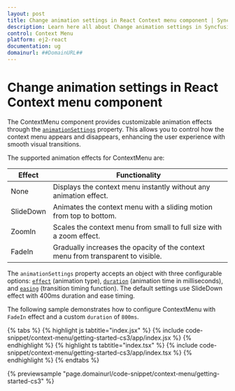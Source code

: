 ```yaml
---
layout: post
title: Change animation settings in React Context menu component | Syncfusion
description: Learn here all about Change animation settings in Syncfusion React Context menu component of Syncfusion Essential JS 2 and more.
control: Context Menu
platform: ej2-react
documentation: ug
domainurl: ##DomainURL##
---
```


# Change animation settings in React Context menu component

The ContextMenu component provides customizable animation effects through the [`animationSettings`](https://ej2.syncfusion.com/react/documentation/api/context-menu/menuAnimationSettingsModel/) property. This allows you to control how the context menu appears and disappears, enhancing the user experience with smooth visual transitions.

The supported animation effects for ContextMenu are:

| Effect | Functionality |
| ------------ | ----------------------- |
| None | Displays the context menu instantly without any animation effect. |
| SlideDown | Animates the context menu with a sliding motion from top to bottom. |
| ZoomIn | Scales the context menu from small to full size with a zoom effect. |
| FadeIn | Gradually increases the opacity of the context menu from transparent to visible. |

The `animationSettings` property accepts an object with three configurable options: [`effect`](https://ej2.syncfusion.com/react/documentation/api/context-menu/menuAnimationSettingsModel/#effect) (animation type), [`duration`](https://ej2.syncfusion.com/react/documentation/api/context-menu/menuAnimationSettingsModel/#duration) (animation time in milliseconds), and [`easing`](https://ej2.syncfusion.com/react/documentation/api/context-menu/menuAnimationSettingsModel/#easing) (transition timing function). The default settings use SlideDown effect with 400ms duration and ease timing.

The following sample demonstrates how to configure ContextMenu with `FadeIn` effect and a custom `duration` of `800ms`.

{% tabs %}
{% highlight js tabtitle="index.jsx" %}
{% include code-snippet/context-menu/getting-started-cs3/app/index.jsx %}
{% endhighlight %}
{% highlight ts tabtitle="index.tsx" %}
{% include code-snippet/context-menu/getting-started-cs3/app/index.tsx %}
{% endhighlight %}
{% endtabs %}

 {% previewsample "page.domainurl/code-snippet/context-menu/getting-started-cs3" %}
